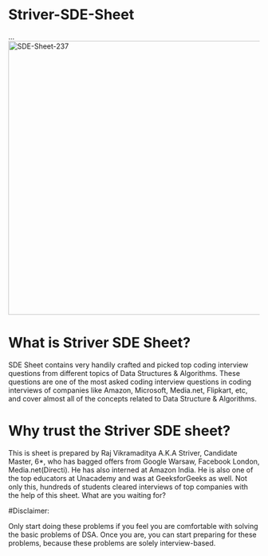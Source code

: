 # Striver-SDE-Sheet
...
<img width="550" alt="SDE-Sheet-237" src="https://user-images.githubusercontent.com/117193057/220163957-134046e5-a104-4da1-9475-44c8ec88f266.png">

# What is Striver SDE Sheet? 

SDE Sheet contains very handily crafted and picked top coding interview questions from different topics of Data Structures & Algorithms. These questions are one of the most asked coding interview questions in coding interviews of companies like Amazon, Microsoft, Media.net, Flipkart, etc, and cover almost all of the concepts related to Data Structure & Algorithms.

# Why trust the Striver SDE sheet? 

This is sheet is prepared by Raj Vikramaditya A.K.A Striver, Candidate Master, 6*, who has bagged offers from Google Warsaw, Facebook London, Media.net(Directi). He has also interned at Amazon India. He is also one of the top educators at Unacademy and was at GeeksforGeeks as well. Not only this, hundreds of students cleared interviews of top companies with the help of this sheet. What are you waiting for?

#Disclaimer:

Only start doing these problems if you feel you are comfortable with solving the basic problems of DSA. Once you are, you can start preparing for these problems, because these problems are solely interview-based.
